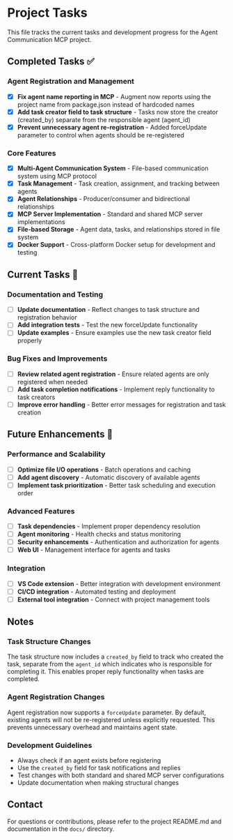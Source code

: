 # Project Tasks

This file tracks the current tasks and development progress for the Agent Communication MCP project.

## Completed Tasks ✅

### Agent Registration and Management
- [x] **Fix agent name reporting in MCP** - Augment now reports using the project name from package.json instead of hardcoded names
- [x] **Add task creator field to task structure** - Tasks now store the creator (created_by) separate from the responsible agent (agent_id)
- [x] **Prevent unnecessary agent re-registration** - Added forceUpdate parameter to control when agents should be re-registered

### Core Features
- [x] **Multi-Agent Communication System** - File-based communication system using MCP protocol
- [x] **Task Management** - Task creation, assignment, and tracking between agents
- [x] **Agent Relationships** - Producer/consumer and bidirectional relationships
- [x] **MCP Server Implementation** - Standard and shared MCP server implementations
- [x] **File-based Storage** - Agent data, tasks, and relationships stored in file system
- [x] **Docker Support** - Cross-platform Docker setup for development and testing

## Current Tasks 🔄

### Documentation and Testing
- [ ] **Update documentation** - Reflect changes to task structure and registration behavior
- [ ] **Add integration tests** - Test the new forceUpdate functionality
- [ ] **Update examples** - Ensure examples use the new task creator field properly

### Bug Fixes and Improvements
- [ ] **Review related agent registration** - Ensure related agents are only registered when needed
- [ ] **Add task completion notifications** - Implement reply functionality to task creators
- [ ] **Improve error handling** - Better error messages for registration and task creation

## Future Enhancements 🚀

### Performance and Scalability
- [ ] **Optimize file I/O operations** - Batch operations and caching
- [ ] **Add agent discovery** - Automatic discovery of available agents
- [ ] **Implement task prioritization** - Better task scheduling and execution order

### Advanced Features
- [ ] **Task dependencies** - Implement proper dependency resolution
- [ ] **Agent monitoring** - Health checks and status monitoring
- [ ] **Security enhancements** - Authentication and authorization for agents
- [ ] **Web UI** - Management interface for agents and tasks

### Integration
- [ ] **VS Code extension** - Better integration with development environment
- [ ] **CI/CD integration** - Automated testing and deployment
- [ ] **External tool integration** - Connect with project management tools

## Notes

### Task Structure Changes
The task structure now includes a `created_by` field to track who created the task, separate from the `agent_id` which indicates who is responsible for completing it. This enables proper reply functionality when tasks are completed.

### Agent Registration Changes
Agent registration now supports a `forceUpdate` parameter. By default, existing agents will not be re-registered unless explicitly requested. This prevents unnecessary overhead and maintains agent state.

### Development Guidelines
- Always check if an agent exists before registering
- Use the `created_by` field for task notifications and replies
- Test changes with both standard and shared MCP server configurations
- Update documentation when making structural changes

## Contact

For questions or contributions, please refer to the project README.md and documentation in the `docs/` directory.
